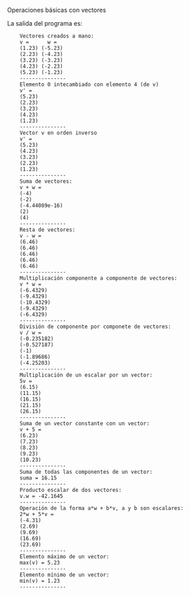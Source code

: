 Operaciones básicas con vectores

La salida del programa es:

		Vectores creados a mano:
		v =      w =
		(1.23) (-5.23)
		(2.23) (-4.23)
		(3.23) (-3.23)
		(4.23) (-2.23)
		(5.23) (-1.23)
		---------------
		Elemento 0 intecambiado con elemento 4 (de v)
		v' =
		(5.23)
		(2.23)
		(3.23)
		(4.23)
		(1.23)
		---------------
		Vector v en orden inverso
		v' =
		(5.23)
		(4.23)
		(3.23)
		(2.23)
		(1.23)
		---------------
		Suma de vectores:
		v + w =
		(-4)
		(-2)
		(-4.44089e-16)
		(2)
		(4)
		---------------
		Resta de vectores:
		v - w =
		(6.46)
		(6.46)
		(6.46)
		(6.46)
		(6.46)
		---------------
		Multiplicación componente a componente de vectores:
		v * w =
		(-6.4329)
		(-9.4329)
		(-10.4329)
		(-9.4329)
		(-6.4329)
		---------------
		División de componente por componete de vectores:
		v / w =
		(-0.235182)
		(-0.527187)
		(-1)
		(-1.89686)
		(-4.25203)
		---------------
		Multiplicación de un escalar por un vector:
		5v =
		(6.15)
		(11.15)
		(16.15)
		(21.15)
		(26.15)
		---------------
		Suma de un vector constante con un vector:
		v + 5 =
		(6.23)
		(7.23)
		(8.23)
		(9.23)
		(10.23)
		---------------
		Suma de todas las componentes de un vector:
		suma = 16.15
		---------------
		Producto escalar de dos vectores:
		v.w = -42.1645
		---------------
		Operación de la forma a*w + b*v, a y b son escalares:
		2*w + 5*v =
		(-4.31)
		(2.69)
		(9.69)
		(16.69)
		(23.69)
		---------------
		Elemento máximo de un vector:
		max(v) = 5.23
		---------------
		Elemento mínimo de un vector:
		min(v) = 1.23
		---------------


